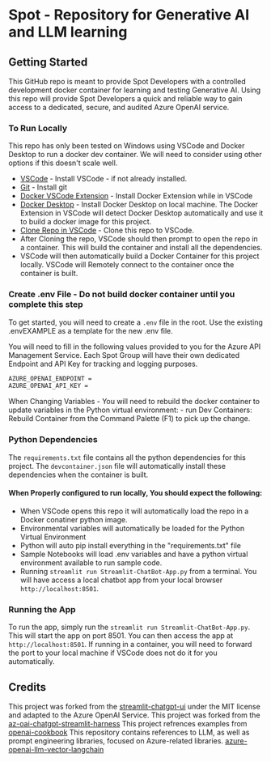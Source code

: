 # Spot - Repository for Generative AI and LLM learning

## Getting Started

This GitHub repo is meant to provide Spot Developers with a controlled development docker container for learning and testing Generative AI. Using this repo will provide Spot Developers a quick and reliable way to gain access to a dedicated, secure, and audited Azure OpenAI service. 

### To Run Locally

This repo has only been tested on Windows using VSCode and Docker Desktop to run a docker dev container. We will need to consider using other options if this doesn't scale well.

* [VSCode](https://code.visualstudio.com/download) - Install VSCode - if not already installed.
* [Git](https://git-scm.com/downloads) - Install git
* [Docker VSCode Extension](https://code.visualstudio.com/docs/containers/overview) - Install Docker Extension while in VSCode
* [Docker Desktop](https://docs.docker.com/desktop/) - Install Docker Desktop on local machine. The Docker Extension in VSCode will detect Docker Desktop automatically and use it to build a docker image for this project.
* [Clone Repo in VSCode](https://learn.microsoft.com/en-us/azure/developer/javascript/how-to/with-visual-studio-code/clone-github-repository?tabs=create-repo-command-palette%2Cinitialize-repo-activity-bar%2Ccreate-branch-command-palette%2Ccommit-changes-command-palette%2Cpush-command-palette) - Clone this repo to VSCode.
* After Cloning the repo, VSCode should then prompt to open the repo in a container. This will build the container and install all the dependencies.
* VSCode will then automatically build a Docker Container for this project locally. VSCode will Remotely connect to the container once the container is built. 

### Create .env File  - **Do not build docker container until you complete this step**

To get started, you will need to create a `.env` file in the root.  Use the existing .envEXAMPLE as a template for the new .env file.

You will need to fill in the following values provided to you for the Azure API Management Service. 
Each Spot Group will have their own dedicated Endpoint and API Key for tracking and logging purposes.

```bash
AZURE_OPENAI_ENDPOINT =
AZURE_OPENAI_API_KEY =
```

When Changing Variables - You will need to rebuild the docker container to update variables in the Python virtual environment:
    - run Dev Containers: Rebuild Container from the Command Palette (F1) to pick up the change.

### Python Dependencies

The `requirements.txt` file contains all the python dependencies for this project.  The `devcontainer.json` file will automatically install these dependencies when the container is built.

#### When Properly configured to run locally, You should expect the following:
 - When VSCode opens this repo it will automatically load the repo in a Docker conatiner python image.
 - Environmental variables will automatically be loaded for the Python Virtual Environment
 - Python will auto pip install everything in the "requirements.txt" file
 - Sample Notebooks will load .env variables and have a python virtual environment available to run sample code.
 - Running `streamlit run Streamlit-ChatBot-App.py` from a terminal. You will have access a local chatbot app from your local browser `http://localhost:8501`. 

### Running the App

To run the app, simply run the `streamlit run Streamlit-ChatBot-App.py`.  This will start the app on port 8501.  You can then access the app at `http://localhost:8501`. If running in a container, you will need to forward the port to your local machine if VSCode does not do it for you automatically.

## Credits

This project was forked from the [streamlit-chatgpt-ui](https://github.com/marshmellow77/streamlit-chatgpt-ui) under the MIT license and adapted to the Azure OpenAI Service.
This project was forked from the [az-oai-chatgpt-streamlit-harness](https://github.com/microsoft/az-oai-chatgpt-streamlit-harness/tree/main)
This project refrences examples from [openai-cookbook](https://github.com/openai/openai-cookbook)
This repository contains references to LLM, as well as prompt engineering libraries, focused on Azure-related libraries. [azure-openai-llm-vector-langchain](https://github.com/kimtth/azure-openai-llm-vector-langchain/blob/main/README.md)